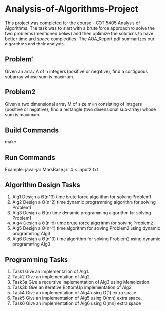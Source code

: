 # Analysis-of-Algorithms-Project
This project was completed for the course - COT 5405 Analysis of Algorithms. The task was to start with a brute force approach to solve the two problems (mentioned below) and then optimize the solutions to have better time and space complexities. The AOA_Report.pdf summarizes our algorithms and their analysis.


## Problem1 
Given an array A of n integers (positive or negative), find a contiguous subarray whose
sum is maximum.


## Problem2 
Given a two dimensional array M of size m×n consisting of integers (positive or negative),
find a rectangle (two dimensional sub-array) whose sum is maximum.

## Build Commands
make

## Run Commands
Example: java -jar MarsBase.jar 4 < input2.txt


## Algorithm Design Tasks
1. Alg1 Design a Θ(n^3) time brute force algorithm for solving Problem1
2. Alg2 Design a Θ(n^2) time dynamic programming algorithm for solving Problem1
3. Alg3 Design a Θ(n) time dynamic programming algorithm for solving Problem1
4. Alg4 Design a Θ(n^6) time brute force algorithm for solving Problem2
5. Alg5 Design a Θ(n^4) time algorithm for solving Problem2 using dynamic programming Alg3
6. Alg6 Design a Θ(n^3) time algorithm for solving Problem2 using dynamic programming Alg3


## Programming Tasks
1. Task1 Give an implementation of Alg1.
2. Task2 Give an implementation of Alg2.
3. Task3a Give a recursive implementation of Alg3 using Memoization.
4. Task3b Give an iterative BottomUp implementation of Alg3.
5. Task4 Give an implementation of Alg4 using O(1) extra space.
6. Task5 Give an implementation of Alg5 using O(mn) extra space.
7. Task6 Give an implementation of Alg6 using O(mn) extra space

